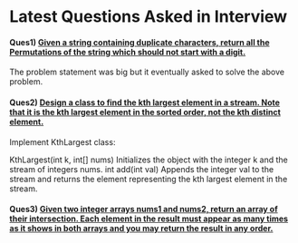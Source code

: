 # Latest Questions Asked in Interview

#### Ques1)  [Given a string containing duplicate characters, return all the Permutations of the string which should not start with a digit.](Gouse.java)
The problem statement was big but it eventually asked to solve the above problem.

#### Ques2) [Design a class to find the kth largest element in a stream. Note that it is the kth largest element in the sorted order, not the kth distinct element.](https://leetcode.com/problems/kth-largest-element-in-a-stream/)

Implement KthLargest class:

KthLargest(int k, int[] nums) Initializes the object with the integer k and the stream of integers nums.
int add(int val) Appends the integer val to the stream and returns the element representing the kth largest element in the stream.

#### Ques3) [Given two integer arrays nums1 and nums2, return an array of their intersection. Each element in the result must appear as many times as it shows in both arrays and you may return the result in any order.](https://leetcode.com/problems/intersection-of-two-arrays-ii/)